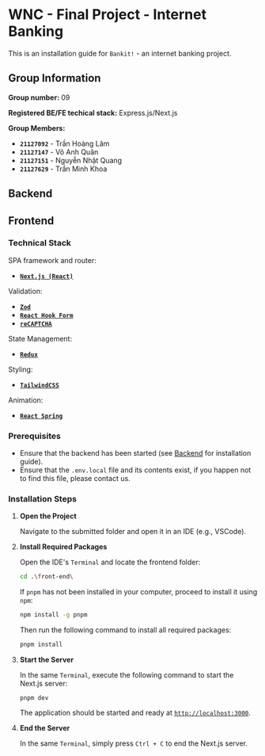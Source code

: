 # WNC - Final Project - Internet Banking

This is an installation guide for `Bankit!` - an internet banking project.

## Group Information

**Group number:** 09

**Registered BE/FE techical stack:** Express.js/Next.js

**Group Members:**

- **`21127092`** - Trần Hoàng Lâm
- **`21127147`** - Võ Anh Quân
- **`21127151`** - Nguyễn Nhật Quang
- **`21127629`** - Trần Minh Khoa

## Backend

## Frontend

### Technical Stack

SPA framework and router:

- **[`Next.js (React)`](https://nextjs.org/)**

Validation:

- **[`Zod`](https://zod.dev)**
- **[`React Hook Form`](https://react-hook-form.com)**
- **[`reCAPTCHA`](https://www.google.com/recaptcha/about/)**

State Management:

- **[`Redux`](https://redux.js.org)**

Styling:

- **[`TailwindCSS`](https://tailwindcss.com)**

Animation:

- **[`React Spring`](https://www.react-spring.dev)**

### Prerequisites

- Ensure that the backend has been started (see [Backend](#backend) for installation guide).
- Ensure that the `.env.local` file and its contents exist, if you happen not to find this file, please contact us. 

### Installation Steps

1. **Open the Project**  

    Navigate to the submitted folder and open it in an IDE   (e.g., VSCode).

2. **Install Required Packages**  

    Open the IDE's `Terminal` and locate the frontend    folder:

    ```bash
    cd .\front-end\
    ```

    If `pnpm` has not been installed in your computer,   proceed to install it using `npm`:

    ```bash
    npm install -g pnpm
    ```

    Then run the following command to install all required   packages:

    ```bash
    pnpm install
    ```

3. **Start the Server**  

    In the same `Terminal`, execute the following command to start the Next.js server:

    ```
    pnpm dev
    ```

    The application should be started and ready at   [`http://localhost:3000`](http://localhost:3000).

4. **End the Server**

    In the same `Terminal`, simply press `Ctrl + C` to end the Next.js server.